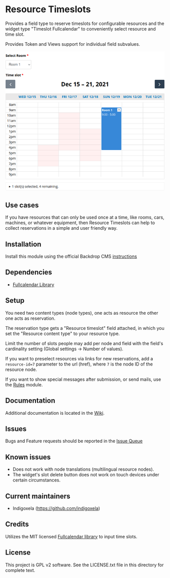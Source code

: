 # Resource Timeslots

Provides a field type to reserve timeslots for configurable resources and the
 widget type "Timeslot Fullcalendar" to conveniently select resource and time
 slot.

Provides Token and Views support for individual field subvalues.

![Widget screenshot](https://raw.githubusercontent.com/backdrop-contrib/resource_timeslots/1.x-1.x/screenshots/resource-timeslot-widget.png)

## Use cases

If you have resources that can only be used once at a time, like rooms, cars,
 machines, or whatever equipment, then Resource Timeslots can help to collect
 reservations in a simple and user friendly way.

## Installation

Install this module using the official Backdrop CMS
 [instructions](https://docs.backdropcms.org/documentation/extend-with-modules)

## Dependencies

- [Fullcalendar Library](https://backdropcms.org/project/fullcalendar_lib)

## Setup

You need two content types (node types), one acts as resource the other one acts
 as reservation.

The reservation type gets a "Resource timeslot" field attached, in which you
 set the "Resource content type" to your resource type.

Limit the number of slots people may add per node and field with the field's
 cardinality setting (Global settings -> Number of values).

If you want to preselect resources via links for new reservations, add a
 `resource-id=7` parameter to the url (href), where `7` is the node ID of the
 resource node.

If you want to show special messages after submission, or send mails, use
 the [Rules](https://backdropcms.org/project/rules) module.

## Documentation

Additional documentation is located in the [Wiki](https://github.com/backdrop-contrib/resource_timeslots/wiki).

## Issues

Bugs and Feature requests should be reported in the [Issue Queue](https://github.com/backdrop-contrib/resource_timeslots/issues)

## Known issues

- Does not work with node translations (multilingual resource nodes).
- The widget's slot delete button does not work on touch devices under certain
 circumstances.

## Current maintainers

* Indigoxela (https://github.com/indigoxela)

## Credits

Utilizes the MIT licensed [Fullcalendar library](https://github.com/fullcalendar/fullcalendar) to input time slots.

## License

This project is GPL v2 software. See the LICENSE.txt file in this directory for complete text.
